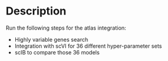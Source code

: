 # Description

Run the following steps for the atlas integration:
- Highly variable genes search
- Integration with scVI for 36 different hyper-parameter sets
- scIB to compare those 36 models